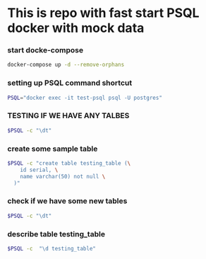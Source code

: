 # This is repo with fast start PSQL docker with mock data


### start docke-compose
```bash
docker-compose up -d --remove-orphans
```

### setting up PSQL command shortcut
```bash
PSQL="docker exec -it test-psql psql -U postgres"
```

### TESTING IF WE HAVE ANY TALBES
```bash
$PSQL -c "\dt"
```

### create some sample table
```bash
$PSQL -c "create table testing_table (\
    id serial, \
    name varchar(50) not null \
  )"
```

### check if we have some new tables
```bash
$PSQL -c "\dt"
```

### describe table testing_table
```bash
$PSQL -c  "\d testing_table"
```
